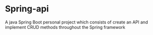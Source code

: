 # Spring-api
A java Spring Boot personal project which consists of create an API and implement CRUD methods throughout the Spring framework
